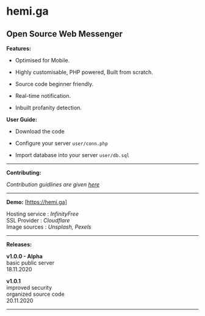 # hemi.ga 

<h2>Open Source Web Messenger</h2> 

**Features:** <br>

* Optimised for Mobile.

* Highly customisable, PHP powered, Built from scratch. 

* Source code beginner friendly. 

* Real-time notification.

* Inbuilt profanity detection.

**User Guide:** <br>

* Download the code

* Configure your server ```user/conn.php```

* Import database into your server ```user/db.sql```

---

**Contributing:** <br>

*Contribution guidlines are given [here](https://github.com/stringtherapy/hemi/blob/main/CONTRIBUTING.md)* <br>

---

**Demo:**  [https://hemi.ga] <br>
 
 Hosting service : *InfinityFree* <br>
 SSL Provider    : *Cloudflare* <br>
 Image sources   : *Unsplash, Pexels* 
<br>

---

**Releases:** <br>

**v1.0.0 - Alpha** <br>
basic public server <br>
18.11.2020

**v1.0.1** <br>
improved security <br> 
organized source code <br>
20.11.2020

---
